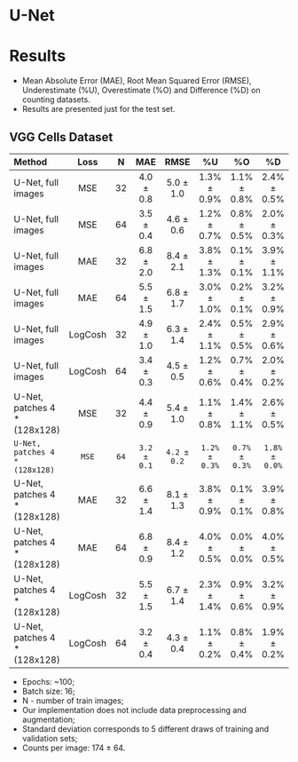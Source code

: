 # U-Net

# Results
* Mean Absolute Error (MAE), Root Mean Squared Error (RMSE), Underestimate (%U), Overestimate (%O) and Difference (%D) on counting datasets.
* Results are presented just for the test set.

## VGG Cells Dataset
| Method                       | Loss    | N     | MAE       | RMSE       | %U          | %O          | %D          |
| :---                         | :---:   | :---: | :---:     | :---:      | :---:       | :---:       | :---:       |
| U-Net, full images           | MSE     | 32    | 4.0 ± 0.8 | 5.0 ± 1.0  | 1.3% ± 0.9% | 1.1% ± 0.8% | 2.4% ± 0.5% |
| U-Net, full images           | MSE     | 64    | 3.5 ± 0.4 | 4.6 ± 0.6  | 1.2% ± 0.7% | 0.8% ± 0.5% | 2.0% ± 0.3% |
| U-Net, full images           | MAE     | 32    | 6.8 ± 2.0 | 8.4 ± 2.1  | 3.8% ± 1.3% | 0.1% ± 0.1% | 3.9% ± 1.1% |
| U-Net, full images           | MAE     | 64    | 5.5 ± 1.5 | 6.8 ± 1.7  | 3.0% ± 1.0% | 0.2% ± 0.1% | 3.2% ± 0.9% |
| U-Net, full images           | LogCosh | 32    | 4.9 ± 1.0 | 6.3 ± 1.4  | 2.4% ± 1.1% | 0.5% ± 0.5% | 2.9% ± 0.6% |
| U-Net, full images           | LogCosh | 64    | 3.4 ± 0.3 | 4.5 ± 0.5  | 1.2% ± 0.6% | 0.7% ± 0.4% | 2.0% ± 0.2% |
| U-Net, patches 4 * (128x128) | MSE     | 32    | 4.4 ± 0.9 | 5.4 ± 1.0  | 1.1% ± 0.8% | 1.4% ± 1.1% | 2.6% ± 0.5% |
|`U-Net, patches 4 * (128x128)`|`MSE`    |`64`   |`3.2 ± 0.1`|`4.2 ± 0.2` |`1.2% ± 0.3%`|`0.7% ± 0.3%`|`1.8% ± 0.0%`|
| U-Net, patches 4 * (128x128) | MAE     | 32    | 6.6 ± 1.4 | 8.1 ± 1.3  | 3.8% ± 0.9% | 0.1% ± 0.1% | 3.9% ± 0.8% |
| U-Net, patches 4 * (128x128) | MAE     | 64    | 6.8 ± 0.9 | 8.4 ± 1.2  | 4.0% ± 0.5% | 0.0% ± 0.0% | 4.0% ± 0.5% |
| U-Net, patches 4 * (128x128) | LogCosh | 32    | 5.5 ± 1.5 | 6.7 ± 1.4  | 2.3% ± 1.4% | 0.9% ± 0.6% | 3.2% ± 0.9% |
| U-Net, patches 4 * (128x128) | LogCosh | 64    | 3.2 ± 0.4 | 4.3 ± 0.4  | 1.1% ± 0.2% | 0.8% ± 0.4% | 1.9% ± 0.2% |

* Epochs: ~100;
* Batch size: 16;
* N - number of train images;
* Our implementation does not include data preprocessing and augmentation;
* Standard deviation corresponds to 5 different draws of training and validation sets;
* Counts per image: 174 ± 64.
